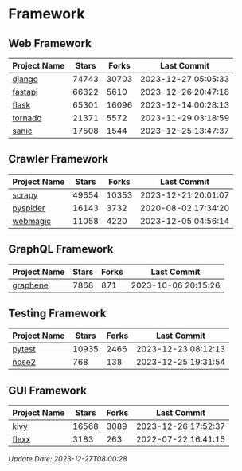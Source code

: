 # Framework

## Web Framework
| Project Name | Stars | Forks | Last Commit |
| ------------ | ----- | ----- | ----------- |
| [django](https://github.com/django/django) | 74743 | 30703 | 2023-12-27 05:05:33 |
| [fastapi](https://github.com/tiangolo/fastapi) | 66322 | 5610 | 2023-12-26 20:47:18 |
| [flask](https://github.com/pallets/flask) | 65301 | 16096 | 2023-12-14 00:28:13 |
| [tornado](https://github.com/tornadoweb/tornado) | 21371 | 5572 | 2023-11-29 03:18:59 |
| [sanic](https://github.com/sanic-org/sanic) | 17508 | 1544 | 2023-12-25 13:47:37 |

## Crawler Framework
| Project Name | Stars | Forks | Last Commit |
| ------------ | ----- | ----- | ----------- |
| [scrapy](https://github.com/scrapy/scrapy) | 49654 | 10353 | 2023-12-21 20:01:07 |
| [pyspider](https://github.com/binux/pyspider) | 16143 | 3732 | 2020-08-02 17:34:20 |
| [webmagic](https://github.com/code4craft/webmagic) | 11058 | 4220 | 2023-12-05 04:56:14 |

## GraphQL Framework
| Project Name | Stars | Forks | Last Commit |
| ------------ | ----- | ----- | ----------- |
| [graphene](https://github.com/graphql-python/graphene) | 7868 | 871 | 2023-10-06 20:15:26 |

## Testing Framework
| Project Name | Stars | Forks | Last Commit |
| ------------ | ----- | ----- | ----------- |
| [pytest](https://github.com/pytest-dev/pytest) | 10935 | 2466 | 2023-12-23 08:12:13 |
| [nose2](https://github.com/nose-devs/nose2) | 768 | 138 | 2023-12-25 19:31:54 |

## GUI Framework
| Project Name | Stars | Forks | Last Commit |
| ------------ | ----- | ----- | ----------- |
| [kivy](https://github.com/kivy/kivy) | 16568 | 3089 | 2023-12-26 17:52:37 |
| [flexx](https://github.com/flexxui/flexx) | 3183 | 263 | 2022-07-22 16:41:15 |

*Update Date: 2023-12-27T08:00:28*